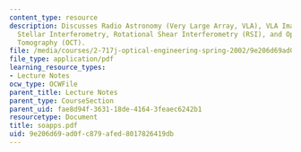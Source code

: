 ```yaml
---
content_type: resource
description: Discusses Radio Astronomy (Very Large Array, VLA), VLA Images, Michelson
  Stellar Interferometry, Rotational Shear Interferometry (RSI), and Optical Coherence
  Tomography (OCT).
file: /media/courses/2-717j-optical-engineering-spring-2002/9e206d69ad0fc879afed8017826419db_soapps.pdf
file_type: application/pdf
learning_resource_types:
- Lecture Notes
ocw_type: OCWFile
parent_title: Lecture Notes
parent_type: CourseSection
parent_uid: fae8d94f-3631-18de-4164-3feaec6242b1
resourcetype: Document
title: soapps.pdf
uid: 9e206d69-ad0f-c879-afed-8017826419db
---
```

